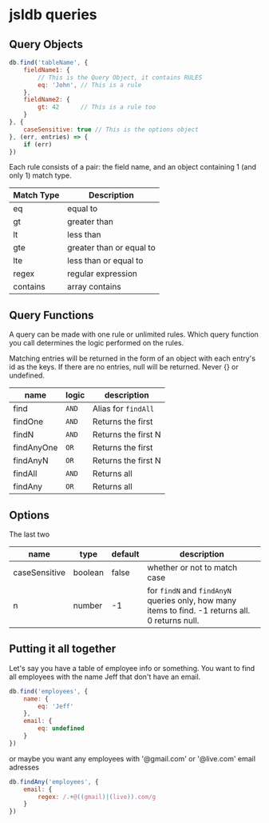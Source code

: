# jsldb queries

## Query Objects

```javascript
db.find('tableName', {
    fieldName1: {
        // This is the Query Object, it contains RULES
        eq: 'John', // This is a rule
    },
    fieldName2: {
        gt: 42      // This is a rule too
    }
}, {
    caseSensitive: true // This is the options object
}, (err, entries) => {
    if (err)
})
```
Each rule consists of a pair: the field name, and an object containing 1 (and only 1) match type.

|Match Type|Description|
|----------|-----------|
|eq|equal to|
|gt|greater than|
|lt|less than|
|gte|greater than or equal to|
|lte|less than or equal to|
|regex|regular expression|
|contains|array contains|

## Query Functions

A query can be made with one rule or unlimited rules.
Which query function you call determines the logic performed on the rules.

Matching entries will be returned in the form of an object with each entry's id as the keys.
If there are no entries, null will be returned.
Never {} or undefined.

|name|logic|description|
|-|-|-|
|find|`AND`|Alias for `findAll`|
|findOne|`AND`|Returns the first|
|findN|`AND`|Returns the first N|
|findAnyOne|`OR`|Returns the first|
|findAnyN|`OR`|Returns the first N|
|findAll|`AND`|Returns all|
|findAny|`OR`|Returns all|

## Options

The last two 

|name|type|default|description|
|-|-|-|-|
|caseSensitive|boolean|false|whether or not to match case|
|n|number|-1|for `findN` and `findAnyN` queries only, how many items to find. -1 returns all. 0 returns null.


## Putting it all together

Let's say you have a table of employee info or something.
You want to find all employees with the name Jeff that don't have an email.

```javascript
db.find('employees', {
    name: {
        eq: 'Jeff'
    },
    email: {
        eq: undefined
    }
})
```

or maybe you want any employees with '@gmail.com' or '@live.com' email adresses 

```javascript
db.findAny('employees', {
    email: {
        regex: /.+@((gmail)|(live)).com/g
    }
})
```